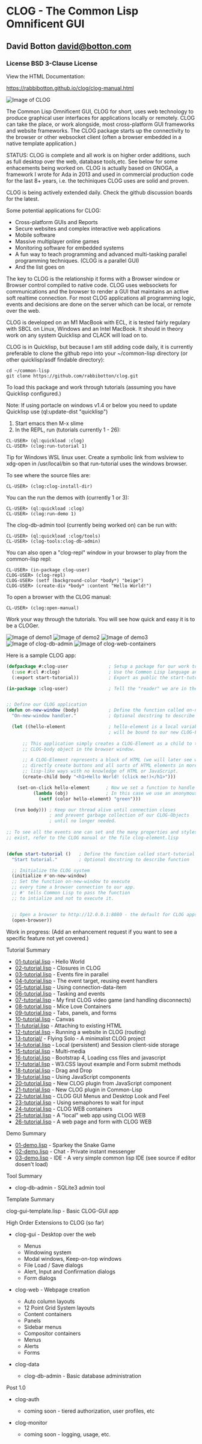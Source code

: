 # CLOG - The Common Lisp Omnificent GUI

## David Botton <david@botton.com>

### License BSD 3-Clause License

View the HTML Documentation:

https://rabbibotton.github.io/clog/clog-manual.html


![Image of CLOG](https://rabbibotton.github.io/images/clog.png)

The Common Lisp Omnificent GUI, CLOG for short, uses web technology to
produce graphical user interfaces for applications locally or remotely.
CLOG can take the place, or work alongside, most cross-platform GUI
frameworks and website frameworks. The CLOG package starts up the
connectivity to the browser or other websocket client (often a browser
embedded in a native template application.)

STATUS: CLOG is complete and all work is on higher order additions, 
such as full desktop over the web, database tools,etc. See below for
some enhacements being worked on. CLOG is actually based on GNOGA, a
framework I wrote for Ada in 2013 and used in commercial production
code for the last 8+ years, i.e. the techiniques CLOG uses are solid
and proven.

CLOG is being actively extended daily. Check the github discussion
boards for the latest.

Some potential applications for CLOG:

* Cross-platform GUIs and Reports
* Secure websites and complex interactive web applications
* Mobile software
* Massive multiplayer online games
* Monitoring software for embedded systems
* A fun way to teach programming and advanced multi-tasking
  parallel programming techniques. (CLOG is a parallel GUI)
* And the list goes on

The key to CLOG is the relationship it forms with a Browser window
or Browser control compiled to native code. CLOG uses websockets
for communications and the browser to render a GUI that maintains
an active soft realtime connection. For most CLOG applications all
programming logic, events and decisions are done on the server
which can be local, or remote over the web.

CLOG is developed on an M1 MacBook with ECL, it is tested fairly
regulary with SBCL on Linux, Windows and an Intel MacBook. It should
in theory work on any system Quicklisp and CLACK will load on to.

CLOG is in Quicklisp, but because I am still adding code daily,
it is currently preferable to clone the github repo into your
~/common-lisp directory (or other quicklisp/asdf findable
directory):

```
cd ~/common-lisp
git clone https://github.com/rabbibotton/clog.git
```

To load this package and work through tutorials (assuming you
have Quicklisp configured.)

Note: If using portacle on windows v1.4 or below you need to
update Quicklisp use (ql:update-dist "quicklisp")

1. Start emacs then M-x slime
2. In the REPL, run (tutorials currently 1 - 26):

```
CL-USER> (ql:quickload :clog)
CL-USER> (clog:run-tutorial 1)
```

Tip for Windows WSL linux user. Create a symbolic link from wslview to xdg-open
in /usr/local/bin so that run-tutorial uses the windows browser.

To see where the source files are:

```
CL-USER> (clog:clog-install-dir)
```

You can the run the demos with (currently 1 or 3):

```
CL-USER> (ql:quickload :clog)
CL-USER> (clog:run-demo 1)
```

The clog-db-admin tool (currently being worked on) can be run with:

```
CL-USER> (ql:quickload :clog/tools)
CL-USER> (clog-tools:clog-db-admin)
```

You can also open a "clog-repl" window in your browser to play
from the common-lisp repl:

```
CL-USER> (in-package clog-user)
CLOG-USER> (clog-repl)
CLOG-USER> (setf (background-color *body*) "beige")
CLOG-USER> (create-div *body* :content "Hello World!")
```

To open a browser with the CLOG manual:

```
CL-USER> (clog:open-manual)
```

Work your way through the tutorials. You will see how quick and easy it is
to be a CLOGer.


![Image of demo1](https://rabbibotton.github.io/images/clog-demo1.png)
![Image of demo2](https://rabbibotton.github.io/images/clog-demo2.png)
![Image of demo3](https://rabbibotton.github.io/images/clog-demo3.png)
![Image of clog-db-admin](https://rabbibotton.github.io/images/clog-db-admin.png)
![Image of clog-web-containers](https://rabbibotton.github.io/images/clog-web-containers.png)


Here is a sample CLOG app:

```lisp
(defpackage #:clog-user               ; Setup a package for our work to exist in
  (:use #:cl #:clog)                  ; Use the Common Lisp language and CLOG
  (:export start-tutorial))           ; Export as public the start-tutorial function

(in-package :clog-user)               ; Tell the "reader" we are in the clog-user package


;; Define our CLOG application
(defun on-new-window (body)           ; Define the function called on-new-window
  "On-new-window handler."            ; Optional docstring to describe function

  (let ((hello-element                ; hello-element is a local variable that
                                      ; will be bound to our new CLOG-Element
      
      ;; This application simply creates a CLOG-Element as a child to the
      ;; CLOG-body object in the browser window.

      ;; A CLOG-Element represents a block of HTML (we will later see ways to
      ;; directly create buttons and all sorts of HTML elements in more 
      ;; lisp-like ways with no knowledge of HTML or JavaScript. 
      (create-child body "<h1>Hello World! (click me!)</h1>")))

    (set-on-click hello-element      ; Now we set a function to handle clicks
          (lambda (obj)              ; In this case we use an anonymous function
            (setf (color hello-element) "green")))

   (run body))) ; Keep our thread alive until connection closes
                ; and prevent garbage collection of our CLOG-Objects
                ; until no longer needed.
            
;; To see all the events one can set and the many properties and styles that
;; exist, refer to the CLOG manual or the file clog-element.lisp


(defun start-tutorial ()   ; Define the function called start-tutorial
  "Start tutorial."        ; Optional docstring to describe function

  ;; Initialize the CLOG system
  (initialize #'on-new-window)
  ;; Set the function on-new-window to execute
  ;; every time a browser connection to our app.
  ;; #' tells Common Lisp to pass the function
  ;; to intialize and not to execute it.


  ;; Open a browser to http://12.0.0.1:8080 - the default for CLOG apps
  (open-browser))
```

Work in progress:
(Add an enhancement request if you want to see a specific feature not yet covered.)

Tutorial Summary

- [01-tutorial.lisp](tutorial/01-tutorial.lisp) - Hello World
- [02-tutorial.lisp](tutorial/02-tutorial.lisp) - Closures in CLOG
- [03-tutorial.lisp](tutorial/03-tutorial.lisp) - Events fire in parallel
- [04-tutorial.lisp](tutorial/04-tutorial.lisp) - The event target, reusing event handlers
- [05-tutorial.lisp](tutorial/05-tutorial.lisp) - Using connection-data-item
- [06-tutorial.lisp](tutorial/06-tutorial.lisp) - Tasking and events
- [07-tutorial.lisp](tutorial/07-tutorial.lisp) - My first CLOG video game (and handling disconnects)
- [08-tutorial.lisp](tutorial/08-tutorial.lisp) - Mice Love Containers
- [09-tutorial.lisp](tutorial/09-tutorial.lisp) - Tabs, panels, and forms
- [10-tutorial.lisp](tutorial/10-tutorial.lisp) - Canvas
- [11-tutorial.lisp](tutorial/11-tutorial.lisp) - Attaching to existing HTML
- [12-tutorial.lisp](tutorial/12-tutorial.lisp) - Running a website in CLOG (routing)
- [13-tutorial/](tutorial/13-tutorial) - Flying Solo - A minimalist CLOG project
- [14-tutorial.lisp](tutorial/14-tutorial.lisp) - Local (persistent) and Session client-side storage
- [15-tutorial.lisp](tutorial/15-tutorial.lisp) - Multi-media
- [16-tutorial.lisp](tutorial/16-tutorial.lisp) - Bootstrap 4, Loading css files and javascript
- [17-tutorial.lisp](tutorial/17-tutorial.lisp) - W3.CSS layout example and Form submit methods
- [18-tutorial.lisp](tutorial/18-tutorial.lisp) - Drag and Drop
- [19-tutorial.lisp](tutorial/19-tutorial.lisp) - Using JavaScript components
- [20-tutorial.lisp](tutorial/20-tutorial.lisp) - New CLOG plugin from JavaScript component
- [21-tutorial.lisp](tutorial/21-tutorial.lisp) - New CLOG plugin in Common-Lisp
- [22-tutorial.lisp](tutorial/22-tutorial.lisp) - CLOG GUI Menus and Desktop Look and Feel
- [23-tutorial.lisp](tutorial/23-tutorial.lisp) - Using semaphores to wait for input
- [24-tutorial.lisp](tutorial/24-tutorial.lisp) - CLOG WEB containers
- [25-tutorial.lisp](tutorial/25-tutorial.lisp) - A "local" web app using CLOG WEB
- [26-tutorial.lisp](tutorial/26-tutorial.lisp) - A web page and form with CLOG WEB

Demo Summary

- [01-demo.lisp](demos/01-demo.lisp) - Sparkey the Snake Game
- [02-demo.lisp](demos/02-demo.lisp) - Chat - Private instant messenger
- [03-demo.lisp](demos/03-demo.lisp) - IDE - A very simple common lisp IDE
  (see source if editor dosen't load)

Tool Summary

- clog-db-admin - SQLite3 admin tool

Template Summary

clog-gui-template.lisp - Basic CLOG-GUI app

High Order Extensions to CLOG (so far)

- clog-gui - Desktop over the web
  - Menus
  - Windowing system
  - Modal windows, Keep-on-top windows
  - File Load / Save dialogs
  - Alert, Input and Confirmation dialogs
  - Form dialogs
  
- clog-web - Webpage creation
  - Auto column layouts
  - 12 Point Grid System layouts
  - Content containers
  - Panels
  - Sidebar menus
  - Compositor containers
  - Menus
  - Alerts
  - Forms

- clog-data
  - clog-db-admin - Basic database administration 

Post 1.0
- clog-auth
  - coming soon - tiered authorization, user profiles, etc

- clog-monitor
  - coming soon - logging, usage, etc.

